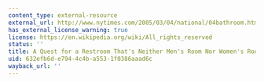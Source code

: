```yaml
---
content_type: external-resource
external_url: http://www.nytimes.com/2005/03/04/national/04bathroom.html
has_external_license_warning: true
license: https://en.wikipedia.org/wiki/All_rights_reserved
status: ''
title: A Quest for a Restroom That's Neither Men's Room Nor Women's Room
uid: 632efb6d-e794-4c4b-a553-1f0386aaad6c
wayback_url: ''
---
```


